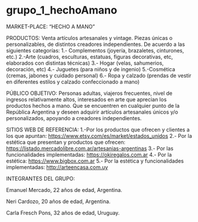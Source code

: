 # grupo_1_hechoAmano

MARKET-PLACE: 
“HECHO A MANO”
 
PRODUCTOS:  Venta artículos artesanales y vintage. Piezas únicas o personalizables, de distintos creadores independientes. De acuerdo a las siguientes categorías: 
1.- Complementos (joyería, brazaletes, cinturones, etc.) 
2.-Arte (cuadros, esculturas, estatuas, figuras decorativas, etc, elaborados con distintas técnicas)
3.- Hogar (velas, sahumerios, decoración, etc) 
4.- Juguetes (para niños y de ingenio)
5.-Cosmética (cremas, jabones y cuidado personal)
6.- Ropa y calzado (prendas de vestir en diferentes estilos y calzado confeccionado a mano)

PÚBLICO OBJETIVO:  Personas adultas, viajeros frecuentes, nivel de ingresos relativamente altos, interesados en arte que aprecian los productos hechos a mano. Que se encuentren en cualquier punto de la República Argentina y deseen adquirir artículos artesanales únicos y/o personalizados, apoyando a creadores independientes.

SITIOS WEB DE REFERENCIA: 
1.-Por los productos que ofrecen y clientes a los que apuntan:  https://www.etsy.com/es/market/estados_unidos
2.- Por la estética que presentan y productos que ofrecen:  https://listado.mercadolibre.com.ar/artesanias-argentinas 
3.- Por las funcionalidades implementadas: https://okiregalos.com.ar
4.- Por la estética: https://www.bigbox.com.ar
5.- Por la estética y funcionalidades implementadas: http://arteencasa.com.uy


INTEGRANTES DEL GRUPO: 

Emanuel Mercado, 22 años de edad, Argentina.

Neri Cardozo, 20 años de edad, Argentina. 

Carla Fresch Pons, 32 años de edad, Uruguay. 
